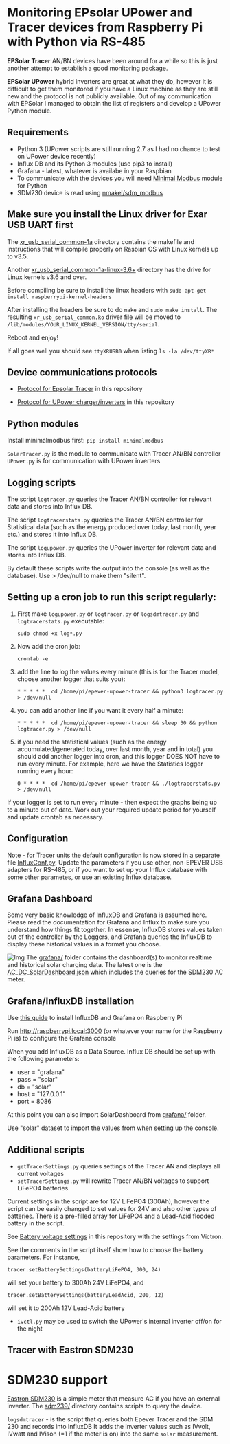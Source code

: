 Monitoring EPsolar UPower and Tracer devices from Raspberry Pi with Python via RS-485
===================================================

**EPSolar Tracer** AN/BN devices have been around for a while so this is just another attempt to establish a good monitoring package.

**EPSolar UPower** hybrid inverters are great at what they do, however it is difficult to get them monitored if you have a Linux machine as they are still new and the protocol is not publicly available. Out of my communication with EPSolar I managed to obtain the list of registers and develop a UPower Python module.

## Requirements
- Python 3  (UPower scripts are still running 2.7 as I had no chance to test on UPower device recently)
- Influx DB and its Python 3 modules (use pip3 to install)
- Grafana - latest, whatever is availabe in your Raspbian
- To communicate with the devices you will need [Minimal Modbus](https://minimalmodbus.readthedocs.io/en/stable/) module for Python
- SDM230 device is read using [nmakel/sdm_modbus](https://github.com/nmakel/sdm_modbus)

Make sure you install the Linux driver for Exar USB UART first
--------------------------------------------------------------
The [xr_usb_serial_common-1a](xr_usb_serial_common-1a/) directory contains the makefile and instructions that will compile properly on Rasbian OS with Linux kernels up to v3.5.

Another [xr_usb_serial_common-1a-linux-3.6+](xr_usb_serial_common-1a-linux-3.6+/) directory has the drive for Linux kernels v3.6 and over.

Before compiling be sure to install the linux headers with
`sudo apt-get install raspberrypi-kernel-headers`

After installing the headers be sure to do `make` and `sudo make install`.
The resulting `xr_usb_serial_common.ko` driver file will be moved to `/lib/modules/YOUR_LINUX_KERNEL_VERSION/tty/serial`.

Reboot and enjoy!

If all goes well you should see `ttyXRUSB0` when listing `ls -la /dev/ttyXR*`

Device communications protocols
---------------------
* [Protocol for Epsolar Tracer](epsolar-docs/1733_modbus_protocol.pdf) in this repository

* [Protocol for UPower charger/inverters](epsolars-docs/Upower-communication-protocol-20190411.xlsx) in this repository

Python modules
--------------
Install minimalmodbus first:
`pip install minimalmodbus`

`SolarTracer.py` is the module to communicate with Tracer AN/BN controller
`UPower.py` is for communication with UPower inverters

Logging scripts
--------------
The script `logtracer.py` queries the Tracer AN/BN controller for relevant data and stores into Influx DB.

The script `logtracerstats.py` queries the Tracer AN/BN controller for Statistical data (such as the energy produced over today, last month, year etc.) and stores it into Influx DB.

The script `logupower.py` queries the UPower inverter for relevant data and stores into Influx DB.

By default these scripts write the output into the console (as well as the database). Use > /dev/null to make them "silent".

## Setting up a cron job to run this script regularly:

1. First make `logupower.py` or `logtracer.py` or `logsdmtracer.py` and `logtracerstats.py` executable:

	`sudo chmod +x log*.py`

3. Now add the cron job:

	`crontab -e`

3. add the line to log the values every minute (this is for the Tracer model, choose another logger that suits you):

	`* * * * *  cd /home/pi/epever-upower-tracer && python3 logtracer.py > /dev/null`

4. you can add another line if you want it every half a minute:

	`* * * * *  cd /home/pi/epever-upower-tracer && sleep 30 && python logtracer.py > /dev/null`

6. if you need the statistical values (such as the energy accumulated/generated today, over last month, year and in total) you should add another logger into cron, and this logger DOES NOT have to run every minute. For example, here we have the Statistics logger running every hour:

   	`0 * * * *  cd /home/pi/epever-upower-tracer && ./logtracerstats.py > /dev/null`

If your logger is set to run every minute - then expect the graphs being up to a minute out of date. Work out your required update period for yourself and update crontab as necessary.
   

Configuration
-------------
Note - for Tracer units the default configuration is now stored in a separate file [InfluxConf.py](InfluxConf.py). Update the parameters if you use other, non-EPEVER USB adapters for RS-485, or if you want to set up your Influx database with some other parametes, or use an existing Influx database.

Grafana Dashboard
--------------------
Some very basic knowledge of InfluxDB and Grafana is assumed here. Please read the documentation for Grafana and Influx to make sure you understand how things fit together. In essense, InfluxDB stores values taken out of the controller by the Loggers, and Grafana queries the InfluxDB to display these historical values in a format you choose.

![Img](grafana/AC_DC_SolarDashboard.png)
The [grafana/](grafana/) folder contains the dashboard(s) to monitor realtime and historical solar charging data.
The latest one is the [AC_DC_SolarDashboard.json](grafana/AC_DC_SolarDashboard.json) which includes the queries for the SDM230 AC meter.

## Grafana/InfluxDB installation

Use [this guide](https://simonhearne.com/2020/pi-influx-grafana/) to install InfluxDB and Grafana on Raspberry Pi

Run http://raspberrypi.local:3000 (or whatever your name for the Raspberry Pi is) to configure the Grafana console

When you add InfluxDB as a Data Source. Influx DB should be set up with the following parameters:

- user = "grafana"
- pass = "solar"
- db   = "solar"
- host = "127.0.0.1"
- port = 8086

At this point you can also import SolarDashboard from [grafana/](grafana/) folder.

Use "solar" dataset to import the values from when setting up the console.

Additional scripts
------------------
* `getTracerSettings.py` queries settings of the Tracer AN and displays all current voltages
* `setTracerSettings.py` will rewrite Tracer AN/BN voltages to support LiFePO4 batteries.

Current settings in the script are for 12V LiFePO4 (300Ah), however the script can be easily changed to set values for 24V and also other types of batteries.
There is a pre-filled array for LiFePO4 and a Lead-Acid flooded battery in the script.

See [Battery voltage settings](epsolars-docs/LiFePO4-Settings.xlsx) in this repository with the settings from Victron.

See the comments in the script itself show how to choose the battery parameters. For instance,

	tracer.setBatterySettings(batteryLiFePO4, 300, 24)

will set your battery to 300Ah 24V LiFePO4, and

	tracer.setBatterySettings(batteryLeadAcid, 200, 12)

will set it to 200Ah 12V Lead-Acid battery

* `ivctl.py` may be used to switch the UPower's internal inverter off/on for the night

Tracer with Eastron SDM230
--------------------------

# SDM230 support

[Eastron SDM230](https://www.eastroneurope.com/images/uploads/products/manuals/SDM230_Sereis_Manual.pdf) is a simple meter that measure AC if you have an external inverter.
The [sdm239/](sdm230/) directory contains scripts to query the device.

`logsdmtracer` - is the script that queries both Epever Tracer and the SDM 230 and records into InfluxDB
It adds the Inverter values such as IVvolt, IVwatt and IVison (=1 if the meter is on) into the same `solar` measurement.
